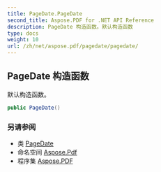 ```yaml
---
title: PageDate.PageDate
second_title: Aspose.PDF for .NET API Reference
description: PageDate 构造函数。默认构造函数
type: docs
weight: 10
url: /zh/net/aspose.pdf/pagedate/pagedate/
---
```

## PageDate 构造函数

默认构造函数。

```csharp
public PageDate()
```

### 另请参阅

* 类 [PageDate](../)
* 命名空间 [Aspose.Pdf](../../../aspose.pdf/)
* 程序集 [Aspose.PDF](../../../)